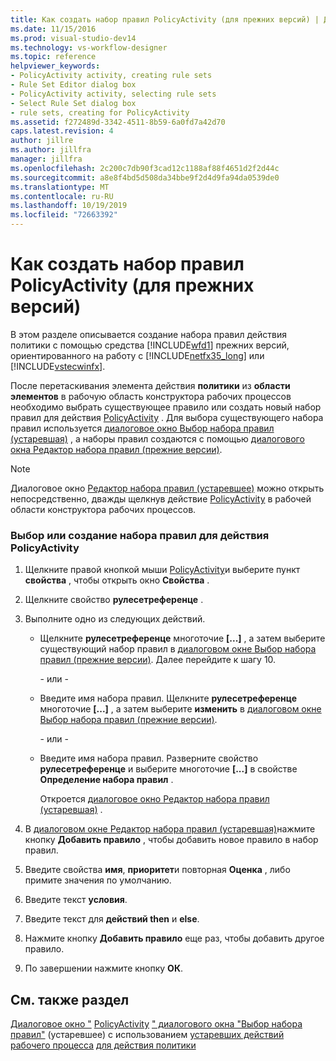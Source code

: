 ```yaml
---
title: Как создать набор правил PolicyActivity (для прежних версий) | Документация Майкрософт
ms.date: 11/15/2016
ms.prod: visual-studio-dev14
ms.technology: vs-workflow-designer
ms.topic: reference
helpviewer_keywords:
- PolicyActivity activity, creating rule sets
- Rule Set Editor dialog box
- PolicyActivity activity, selecting rule sets
- Select Rule Set dialog box
- rule sets, creating for PolicyActivity
ms.assetid: f272489d-3342-4511-8b59-6a0fd7a42d70
caps.latest.revision: 4
author: jillre
ms.author: jillfra
manager: jillfra
ms.openlocfilehash: 2c200c7db90f3cad12c1188af88f4651d2f2d44c
ms.sourcegitcommit: a8e8f4bd5d508da34bbe9f2d4d9fa94da0539de0
ms.translationtype: MT
ms.contentlocale: ru-RU
ms.lasthandoff: 10/19/2019
ms.locfileid: "72663392"
---
```

# <a name="how-to-create-a-policyactivity-rule-set-legacy"></a>Как создать набор правил PolicyActivity (для прежних версий)
В этом разделе описывается создание набора правил действия политики с помощью средства [!INCLUDE[wfd1](../includes/wfd1-md.md)] прежних версий, ориентированного на работу с [!INCLUDE[netfx35_long](../includes/netfx35-long-md.md)] или [!INCLUDE[vstecwinfx](../includes/vstecwinfx-md.md)].

 После перетаскивания элемента действия **политики** из **области элементов** в рабочую область конструктора рабочих процессов необходимо выбрать существующее правило или создать новый набор правил для действия [PolicyActivity](http://go.microsoft.com/fwlink?LinkID=65019) . Для выбора существующего набора правил используется [диалоговое окно Выбор набора правил (устаревшая)](../workflow-designer/select-rule-set-dialog-box-legacy.md) , а наборы правил создаются с помощью [диалогового окна Редактор набора правил (прежние версии)](../workflow-designer/rule-set-editor-dialog-box-legacy.md).

> [!NOTE]
> Диалоговое окно [Редактор набора правил (устаревшее)](../workflow-designer/rule-set-editor-dialog-box-legacy.md) можно открыть непосредственно, дважды щелкнув действие [PolicyActivity](http://go.microsoft.com/fwlink?LinkID=65019) в рабочей области конструктора рабочих процессов.

### <a name="to-select-or-create-a-rule-set-for-a-policyactivity-activity"></a>Выбор или создание набора правил для действия PolicyActivity

1. Щелкните правой кнопкой мыши [PolicyActivity](http://go.microsoft.com/fwlink?LinkID=65019)и выберите пункт **свойства** , чтобы открыть окно **Свойства** .

2. Щелкните свойство **рулесетреференце** .

3. Выполните одно из следующих действий.

    - Щелкните **рулесетреференце** многоточие **[...]** , а затем выберите существующий набор правил в [диалоговом окне Выбор набора правил (прежние версии)](../workflow-designer/select-rule-set-dialog-box-legacy.md). Далее перейдите к шагу 10.

         \- или -

    - Введите имя набора правил. Щелкните **рулесетреференце** многоточие **[...]** , а затем выберите **изменить** в [диалоговом окне Выбор набора правил (прежние версии)](../workflow-designer/select-rule-set-dialog-box-legacy.md).

         \- или -

    - Введите имя набора правил. Разверните свойство **рулесетреференце** и выберите многоточие **[...]** в свойстве **Определение набора правил** .

         Откроется [диалоговое окно Редактор набора правил (устаревшая)](../workflow-designer/rule-set-editor-dialog-box-legacy.md) .

4. В [диалоговом окне Редактор набора правил (устаревшая)](../workflow-designer/rule-set-editor-dialog-box-legacy.md)нажмите кнопку **Добавить правило** , чтобы добавить новое правило в набор правил.

5. Введите свойства **имя**, **приоритет**и повторная **Оценка** , либо примите значения по умолчанию.

6. Введите текст **условия**.

7. Введите текст для **действий then** и **else**.

8. Нажмите кнопку **Добавить правило** еще раз, чтобы добавить другое правило.

9. По завершении нажмите кнопку **ОК**.

## <a name="see-also"></a>См. также раздел
 [Диалоговое окно "](../workflow-designer/rule-set-editor-dialog-box-legacy.md) [PolicyActivity](http://go.microsoft.com/fwlink?LinkID=65019) [" диалогового окна "Выбор набора правил"](../workflow-designer/select-rule-set-dialog-box-legacy.md) (устаревшее) с использованием [устаревших действий рабочего процесса](../workflow-designer/legacy-workflow-activities.md) [для действия политики](http://go.microsoft.com/fwlink?LinkID=65004)